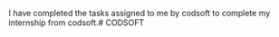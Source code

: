 I have completed the tasks assigned to me by codsoft to complete my internship from codsoft.# CODSOFT
